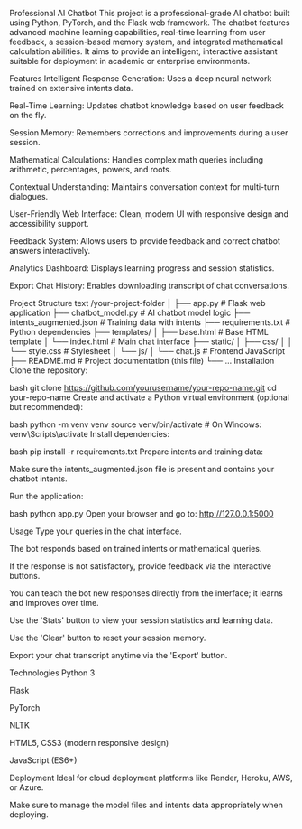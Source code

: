 Professional AI Chatbot
This project is a professional-grade AI chatbot built using Python, PyTorch, and the Flask web framework. The chatbot features advanced machine learning capabilities, real-time learning from user feedback, a session-based memory system, and integrated mathematical calculation abilities. It aims to provide an intelligent, interactive assistant suitable for deployment in academic or enterprise environments.

Features
Intelligent Response Generation: Uses a deep neural network trained on extensive intents data.

Real-Time Learning: Updates chatbot knowledge based on user feedback on the fly.

Session Memory: Remembers corrections and improvements during a user session.

Mathematical Calculations: Handles complex math queries including arithmetic, percentages, powers, and roots.

Contextual Understanding: Maintains conversation context for multi-turn dialogues.

User-Friendly Web Interface: Clean, modern UI with responsive design and accessibility support.

Feedback System: Allows users to provide feedback and correct chatbot answers interactively.

Analytics Dashboard: Displays learning progress and session statistics.

Export Chat History: Enables downloading transcript of chat conversations.

Project Structure
text
/your-project-folder
│
├── app.py                  # Flask web application
├── chatbot_model.py         # AI chatbot model logic
├── intents_augmented.json   # Training data with intents
├── requirements.txt         # Python dependencies
├── templates/
│   ├── base.html            # Base HTML template
│   └── index.html           # Main chat interface
├── static/
│   ├── css/
│   │   └── style.css        # Stylesheet
│   └── js/
│       └── chat.js          # Frontend JavaScript
├── README.md                # Project documentation (this file)
└── ...
Installation
Clone the repository:

bash
git clone https://github.com/yourusername/your-repo-name.git
cd your-repo-name
Create and activate a Python virtual environment (optional but recommended):

bash
python -m venv venv
source venv/bin/activate  # On Windows: venv\Scripts\activate
Install dependencies:

bash
pip install -r requirements.txt
Prepare intents and training data:

Make sure the intents_augmented.json file is present and contains your chatbot intents.

Run the application:

bash
python app.py
Open your browser and go to: http://127.0.0.1:5000

Usage
Type your queries in the chat interface.

The bot responds based on trained intents or mathematical queries.

If the response is not satisfactory, provide feedback via the interactive buttons.

You can teach the bot new responses directly from the interface; it learns and improves over time.

Use the 'Stats' button to view your session statistics and learning data.

Use the 'Clear' button to reset your session memory.

Export your chat transcript anytime via the 'Export' button.

Technologies
Python 3

Flask

PyTorch

NLTK

HTML5, CSS3 (modern responsive design)

JavaScript (ES6+)

Deployment
Ideal for cloud deployment platforms like Render, Heroku, AWS, or Azure.

Make sure to manage the model files and intents data appropriately when deploying.
